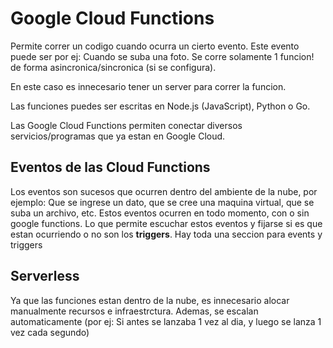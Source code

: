 # Google Cloud Functions

Permite correr un codigo cuando ocurra un cierto evento. Este evento puede ser por ej: Cuando se suba una foto. Se corre solamente 1 funcion! de forma asincronica/sincronica (si se configura).

En este caso es innecesario tener un server para correr la funcion.

Las funciones puedes ser escritas en Node.js (JavaScript), Python o Go.

Las Google Cloud Functions permiten conectar diversos servicios/programas que ya estan en Google Cloud.

## Eventos de las Cloud Functions

Los eventos son sucesos que ocurren dentro del ambiente de la nube, por ejemplo: Que se ingrese un dato, que se cree una maquina virtual, que se suba un archivo, etc. Estos eventos ocurren en todo momento, con o sin google functions. Lo que permite escuchar estos eventos y fijarse si es que estan ocurriendo o no son los **triggers**. Hay toda una seccion para events y triggers

## Serverless

Ya que las funciones estan dentro de la nube, es innecesario alocar manualmente recursos e infraestrctura. Ademas, se escalan automaticamente (por ej: Si antes se lanzaba 1 vez al dia, y luego se lanza 1 vez cada segundo)